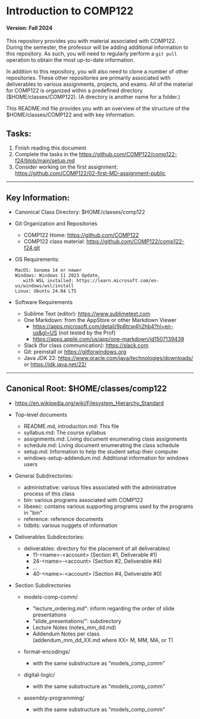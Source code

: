 # Introduction to COMP122
#### Version: Fall 2024

This repository provides you with material associated with COMP122.  During the semester, the professor will be adding additional information to this repository. As such, you will need to regularly perform a `git pull` operation to obtain the most up-to-date information.

In addition to this repository, you will also need to clone a number of other repositories. These other repositories are primarily associated with deliverables to various assignments, projects, and exams.  All of the material for COMP122 is organized within a predefined directory ($HOME/classes/COMP122).  (A directory is another name for a folder.)

This README.md file provides you with an overview of the structure of the $HOME/classes/COMP122 and with key information.

## Tasks:
   1. Finish reading this document
   1. Complete the tasks in the https://github.com/COMP122/comp122-f24/blob/main/setup.md
   1. Consider working on the first assignment: https://github.com/COMP122/02-first-MD-assignment-public

---
## Key Information:
  * Canonical Class Directory: $HOME/classes/comp122

  * Git Organization and Repositories
    - COMP122 Home: https://github.com/COMP122
    - COMP122 class material: https://github.com/COMP122/comp122-f24.git

  * OS Requirements:
    ```
    MacOS: Sonoma 14 or newer
    Windows: Windows 11 2023 Update,
       with WSL installed: https://learn.microsoft.com/en-us/windows/wsl/install
    Linux: Ubuntu 24.04 LTS
    ```

  * Software Requirements
    - Sublime Text (editor): https://www.sublimetext.com
    - One Markdown: from the AppStore or other Markdown Viewer
      - https://apps.microsoft.com/detail/9p8tcw4h2hb4?hl=en-us&gl=US  (not tested by the Prof)
      - https://apps.apple.com/us/app/one-markdown/id1507139439
    - Slack (for class communication): https://slack.com 
    - Git: preinstall or https://gitforwindows.org
    - Java JDK 22: https://www.oracle.com/java/technologies/downloads/ or https://jdk.java.net/22/
 


---
## Canonical Root: $HOME/classes/comp122
  * https://en.wikipedia.org/wiki/Filesystem_Hierarchy_Standard
  * Top-level documents
    - README.md, introduction.md: This file
    - syllabus.md: The course syllabus
    - assignments.md: Living document enumerating class assignments
    - schedule.md: Living document enumerating the class schedule
    - setup.md: Information to help the student setup their computer
    - windows-setup-addendum.md: Additional information for windows users
    
  * General Subdirectories:
    - administrative: various files associated with the administrative process of this class
    - bin: various programs associated with COMP122
    - libexec: contains various supporting programs used by the programs in "bin"
    - reference: reference documents
    - tidbits: various nuggets of information

  * Deliverables Subdirectories:
    - deliverables: directory for the placement of all deliverables)
      - 11-\<name\>-\<account\> (Section #1, Deliverable #1)
      - 24-\<name\>-\<account\> (Section #2, Deliverable #4)
      - ...
      - 40-\<name\>-\<account\> (Section #4, Deliverable #0)

  * Section Subdirectories
    - models-comp-comm/
      - "lecture_ordering.md": inform regarding the order of slide presentations
      - "slide_presentations/":  subdirectory
      - Lecture Notes (notes_mm_dd.md)
      - Addendum Notes per class <br>
        (addendum_mm_dd_XX.md where XX= M, MM, MA, or T)

    - format-encodings/
      - with the same substructure as "models_comp_comm"

    - digital-logic/
      - with the same substructure as "models_comp_comm"

    - assembly-programming/
      - with the same substructure as "models_comp_comm"

